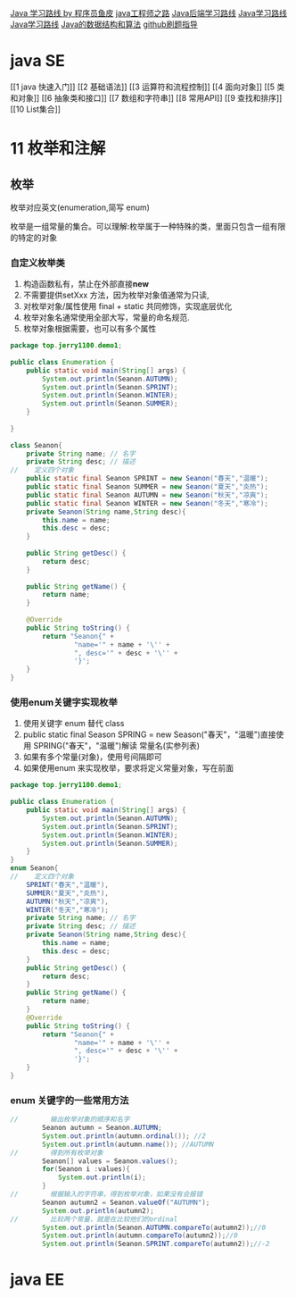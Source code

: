 [Java 学习路线 by 程序员鱼皮](https://github.com/liyupi/codefather/blob/main/%E5%AD%A6%E4%B9%A0%E8%B7%AF%E7%BA%BF/Java%E5%AD%A6%E4%B9%A0%E8%B7%AF%E7%BA%BF%20by%20%E7%A8%8B%E5%BA%8F%E5%91%98%E9%B1%BC%E7%9A%AE.md)
[java工程师之路](https://hollischuang.gitee.io/tobetopjavaer/#/menu?id=%E7%9B%AE%E5%BD%95)
[Java后端学习路线](https://zhuanlan.zhihu.com/p/652601404)
[Java学习路线](https://www.zhihu.com/tardis/bd/art/377897661?source_id=1001)
[Java学习路线](https://www.bilibili.com/read/cv27536199/?jump_opus=1)
[Java的数据结构和算法](https://blog.csdn.net/qq_43422402/article/details/136663325)
[github刷题指导](https://github.com/labuladong/fucking-algorithm)
# java SE

[[1 java 快速入门]]
[[2 基础语法]]
[[3 运算符和流程控制]]
[[4 面向对象]]
[[5 类和对象]]
[[6 抽象类和接口]]
[[7 数组和字符串]]
[[8 常用API]]
[[9 查找和排序]]
[[10 List集合]]

# 11 枚举和注解

## 枚举

枚举对应英文(enumeration,简写 enum)

枚举是一组常量的集合。可以理解:枚举属于一种特殊的类，里面只包含一组有限的特定的对象

### 自定义枚举类

1. 构造函数私有，禁止在外部直接**new**
2. 不需要提供setXxx 方法，因为枚举对象值通常为只读,
3. 对枚举对象/属性使用 final + static 共同修饰，实现底层优化
4. 枚举对象名通常使用全部大写，常量的命名规范.
5. 枚举对象根据需要，也可以有多个属性 

```java
package top.jerry1100.demo1;  
  
public class Enumeration {  
    public static void main(String[] args) {  
        System.out.println(Seanon.AUTUMN);  
        System.out.println(Seanon.SPRINT);  
        System.out.println(Seanon.WINTER);  
        System.out.println(Seanon.SUMMER);  
    }  
  
}  
  
class Seanon{  
    private String name; // 名字  
    private String desc; // 描述  
//    定义四个对象  
    public static final Seanon SPRINT = new Seanon("春天","温暖");  
    public static final Seanon SUMMER = new Seanon("夏天","炎热");  
    public static final Seanon AUTUMN = new Seanon("秋天","凉爽");  
    public static final Seanon WINTER = new Seanon("冬天","寒冷");  
    private Seanon(String name,String desc){  
        this.name = name;  
        this.desc = desc;  
    }  
  
    public String getDesc() {  
        return desc;  
    }  
  
    public String getName() {  
        return name;  
    }  
  
    @Override  
    public String toString() {  
        return "Seanon{" +  
                "name='" + name + '\'' +  
                ", desc='" + desc + '\'' +  
                '}';  
    }  
}
```

### 使用enum关键字实现枚举

1. 使用关键字 enum 替代 class
2. public static final Season SPRING = new Season("春天"，"温暖")直接使用 SPRING("春天"，"温暖")解读 常量名(实参列表)
3. 如果有多个常量(对象)，使用号间隔即可
4. 如果使用enum 来实现枚举，要求将定义常量对象，写在前面

```java
package top.jerry1100.demo1;  
  
public class Enumeration {  
    public static void main(String[] args) {  
        System.out.println(Seanon.AUTUMN);  
        System.out.println(Seanon.SPRINT);  
        System.out.println(Seanon.WINTER);  
        System.out.println(Seanon.SUMMER);  
    }  
}  
enum Seanon{  
//    定义四个对象  
    SPRINT("春天","温暖"),  
    SUMMER("夏天","炎热"),  
    AUTUMN("秋天","凉爽"),  
    WINTER("冬天","寒冷");  
    private String name; // 名字  
    private String desc; // 描述  
    private Seanon(String name,String desc){  
        this.name = name;  
        this.desc = desc;  
    }  
    public String getDesc() {  
        return desc;  
    }  
    public String getName() {  
        return name;  
    }  
    @Override  
    public String toString() {  
        return "Seanon{" +  
                "name='" + name + '\'' +  
                ", desc='" + desc + '\'' +  
                '}';  
    }  
}
```

### enum 关键字的一些常用方法

```java
//        输出枚举对象的顺序和名字  
        Seanon autumn = Seanon.AUTUMN;  
        System.out.println(autumn.ordinal()); //2  
        System.out.println(autumn.name()); //AUTUMN  
//        得到所有枚举对象  
        Seanon[] values = Seanon.values();  
        for(Seanon i :values){  
            System.out.println(i);  
        }  
//        根据输入的字符串，得到枚举对象，如果没有会报错  
        Seanon autumn2 = Seanon.valueOf("AUTUMN");  
        System.out.println(autumn2);  
//        比较两个常量，就是在比较他们的ordinal  
        System.out.println(Seanon.AUTUMN.compareTo(autumn2));//0  
        System.out.println(autumn.compareTo(autumn2));//0  
        System.out.println(Seanon.SPRINT.compareTo(autumn2));//-2
```
# java EE









